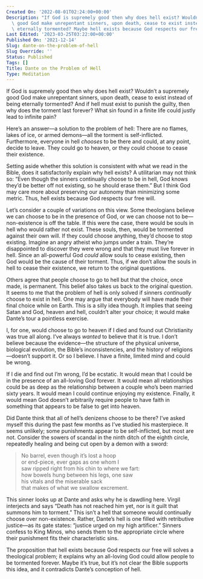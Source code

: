 ```yaml
---
Created On: '2022-08-01T02:24:00+00:00'
Description: "If God is supremely good then why does hell exist? Wouldn\u2019t a supremely\
  \ good God make unrepentant sinners, upon death, cease to exist instead of being\
  \ eternally tormented? Maybe hell exists because God respects our free will."
Last Edited: '2023-03-25T03:22:00+00:00'
Published On: '2021-12-14'
Slug: dante-on-the-problem-of-hell
Slug Override: ''
Status: Published
Tags: []
Title: Dante on the Problem of Hell
Type: Meditation
---
```

<p>If God is supremely good then why does hell exist? Wouldn’t a supremely good God make unrepentant sinners, upon death, cease to exist instead of being eternally tormented? And if hell must exist to punish the guilty, then why does the torment last forever? What sin found in a finite life could justly lead to infinite pain?</p>
<p>Here’s an answer—a solution to the problem of hell: There are no flames, lakes of ice, or armed demons—all the torment is self-inflicted. Furthermore, everyone in hell <em>chooses</em> to be there and could, at any point, decide to leave. They could go to heaven, or they could choose to cease their existence.</p>
<p>Setting aside whether this solution is consistent with what we read in the Bible, does it satisfactorily explain why hell exists? A utilitarian may not think so: “Even though the sinners continually choose to be in hell, God knows they’d be better off not existing, so he should erase them.” But I think God may care more about preserving our autonomy than minimizing some metric. Thus, hell exists because God respects our free will.</p>
<p>Let’s consider a couple of variations on this view. Some theologians believe we can choose to be in the presence of God, or we can choose not to be—non-existence is off the table. If this were the case, there would be souls in hell who would rather not exist. These souls, then, would be tormented against their own will. If they could choose anything, they’d choose to stop existing. Imagine an angry atheist who jumps under a train. They’re disappointed to discover they were wrong and that they must live forever in hell. Since an all-powerful God <em>could</em> allow souls to cease existing, then God would be the cause of their torment. Thus, if we don’t allow the souls in hell to cease their existence, we return to the original questions.</p>
<p>Others agree that people choose to go to hell but that the choice, once made, is permanent. This belief also takes us back to the original question. It seems to me that the problem of hell is only solved if sinners <em>continually</em> choose to exist in hell. One may argue that everybody will have made their final choice while on Earth. This is a silly idea though. It implies that seeing Satan and God, heaven and hell, couldn’t alter your choice; it would make Dante’s tour a pointless exercise.</p>
<p>I, for one, would choose to go to heaven if I died and found out Christianity was true all along. I’ve always <em>wanted</em> to believe that it is true. I don’t believe because the evidence—the structure of the physical universe, biological evolution, the Bible’s inconsistencies, and the history of religions—doesn’t support it. Or so I believe. I have a finite, limited mind and could be wrong.</p>
<p>If I die and find out I’m wrong, I’d be ecstatic. It would mean that I could be in the presence of an all-loving God forever. It would mean all relationships could be as deep as the relationship between a couple who’s been married sixty years. It would mean I could continue enjoying my existence. Finally, it would mean God doesn’t arbitrarily require people to have faith in something that appears to be false to get into heaven.</p>
<p>Did Dante think that all of hell’s denizens choose to be there? I’ve asked myself this during the past few months as I’ve studied his masterpiece. It seems unlikely; some punishments appear to be self-inflicted, but most are not. Consider the sowers of scandal in the ninth ditch of the eighth circle, repeatedly healing and being cut open by a demon with a sword:</p>
<blockquote><p>
No barrel, even though it’s lost a hoop<br />
or end-piece, ever gaps as one whom I<br />
saw ripped right from his chin to where we fart:<br />
how bowels hung between his legs, one saw<br />
his vitals and the miserable sack<br />
that makes of what we swallow excrement.
</p></blockquote>

<p>This sinner looks up at Dante and asks why he is dawdling here. Virgil interjects and says “Death has not reached him yet, nor is it guilt that summons him to torment.” This isn’t a hell that someone would continually choose over non-existence. Rather, Dante’s hell is one filled with retributive justice—as its gate states: “justice urged on my high artificer.” Sinners confess to King Minos, who sends them to the appropriate circle where their punishment fits their characteristic sins.</p>
<p>The proposition that hell exists because God respects our free will solves a theological problem; it explains why an all-loving God could allow people to be tormented forever. Maybe it’s true, but it’s not clear the Bible supports this idea, and it contradicts Dante’s conception of hell.</p>
